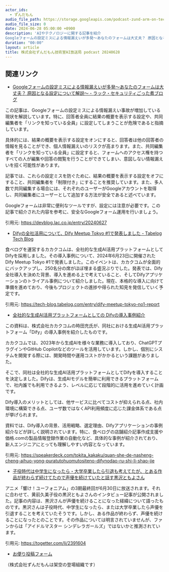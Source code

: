 ```yaml
---
actor_ids:
  - ずんだもん
audio_file_path: https://storage.googleapis.com/podcast-zund-arm-on-tech/audio/株式会社ずんだもん技術室AI放送局_podcast_20240628.mp3
audio_file_size: 0
date: 2024-06-28 05:00:00 +0900
description: 'AIやテクノロジーに関する記事を紹介  
Googleフォームの設定ミスによる情報漏えいが多発～あなたのフォームは大丈夫？ 原因となる設定について解説～ - ラック・セキュリティごった煮ブログ、Difyの全社活用について、Dify Meetup Tokyo #1で発表しました - Tabelog Tech Blog、全社的な生成AI活用プラットフォームとしての Difyの導入事例紹介、子役時代は中学生になったら・大学卒業したら引退も考えてたが、とある作品が終わらず続けてたので声優を続けていたと話す黒沢ともよさん'
duration: "00:00"
layout: article
title: 株式会社ずんだもん技術室AI放送局 podcast 20240628
---
```


## 関連リンク


- [Googleフォームの設定ミスによる情報漏えいが多発～あなたのフォームは大丈夫？ 原因となる設定について解説～ - ラック・セキュリティごった煮ブログ](https://devblog.lac.co.jp/entry/20240627)  


この記事は、Googleフォームの設定ミスによる情報漏えい事故が増加している現状を解説しています。特に、回答者全員に結果の概要を表示する設定や、共同編集者を「リンクを知っている全員」に設定してしまうことが危険であると指摘しています。

具体的には、結果の概要を表示する設定をオンにすると、回答者は他の回答者の情報を見ることができ、個人情報漏えいのリスクが高まります。また、共同編集者を「リンクを知っている全員」に設定すると、フォームへのアクセス権を持つすべての人が編集や回答の閲覧を行うことができてしまい、意図しない情報漏えいを招く可能性があります。

記事では、これらの設定ミスを防ぐために、結果の概要を表示する設定をオフにすること、共同編集者を「制限付き」にすることを推奨しています。また、多人数で共同編集する場合には、それぞれのユーザーがGoogleアカウントを取得し、共同編集者にユーザーとして追加する方法が安全であると述べています。

Googleフォームは非常に便利なツールですが、設定には注意が必要です。この記事で紹介された内容を参考に、安全なGoogleフォーム運用を行いましょう。 


引用元: https://devblog.lac.co.jp/entry/20240627


- [Difyの全社活用について、Dify Meetup Tokyo #1で発表しました - Tabelog Tech Blog](https://tech-blog.tabelog.com/entry/dify-meetup-tokyo-no1-report)  


食べログを運営するカカクコムは、全社的な生成AI活用プラットフォームとしてDifyを採用しました。その導入事例について、2024年6月23日に開催されたDify Meetup Tokyo #1で発表しました。このイベントは、カカクコムが全面的にバックアップし、250名分の席がほぼ埋まる盛況ぶりでした。発表では、Dify全社導入を決めた背景、導入を進める上で考えていること、そしてDifyアプリケーションのトライアル事例について紹介しました。現在、本格的な導入に向けて準備を進めており、今後もプロジェクトの進捗や得られた知見を発信していく予定です。 


引用元: https://tech-blog.tabelog.com/entry/dify-meetup-tokyo-no1-report


- [全社的な生成AI活用プラットフォームとしての Difyの導入事例紹介](https://speakerdeck.com/tokita_kakaku/quan-she-de-nasheng-cheng-aihuo-yong-puratutohuomutositeno-difynodao-ru-shi-li-shao-jie)  


この資料は、株式会社カカクコムの時田充氏が、同社における生成AI活用プラットフォーム「Dify」の導入事例を紹介したものです。

カカクコムでは、2023年から生成AIを様々な業務に導入しており、ChatGPTプラグインやGitHub Copilotなどのツールを活用しています。しかし、個別にシステムを開発する際には、開発時間や運用コストがかかるという課題がありました。

そこで、同社は全社的な生成AI活用プラットフォームとしてDifyを導入することを決定しました。Difyは、生成AIモデルを簡単に利用できるプラットフォームで、社内誰でも利用できるよう、レベルに応じて段階的に活用を進めていく計画です。

Dify導入のメリットとしては、他サービスに比べてコストが抑えられる点、社内環境に構築できる点、ユーザ数ではなくAPI利用頻度に応じた課金体系である点が挙げられます。

資料では、Dify導入の背景、活用戦略、選定理由、Difyアプリケーションの事例紹介などが詳しく説明されています。特に、食べログの店舗紹介記事作成支援や価格.comの製品情報登録作業の自動化など、具体的な事例が紹介されており、新人エンジニアにとっても理解しやすい内容となっています。


引用元: https://speakerdeck.com/tokita_kakaku/quan-she-de-nasheng-cheng-aihuo-yong-puratutohuomutositeno-difynodao-ru-shi-li-shao-jie


- [子役時代は中学生になったら・大学卒業したら引退も考えてたが、とある作品が終わらず続けてたので声優を続けていたと話す黒沢ともよさん](https://togetter.com/li/2391604)  


アニメ「響け！ユーフォニアム」の3期最終回が6月30日に放送されます。それに合わせて、黄前久美子役の黒沢ともよさんのインタビュー記事が公開されました。記事の内容は、黒沢さんが声優を続けることになった経緯について語ったものです。黒沢さんは子役時代、中学生になったら、または大学卒業したら声優を引退することを考えていたそうです。しかし、ある作品が終わらず、声優を続けることになったとのことです。その作品については明言されていませんが、ファンからは「アイドルマスター シンデレラガールズ」ではないかと推測されています。 


引用元: https://togetter.com/li/2391604



- [お便り投稿フォーム](https://forms.gle/ffg4JTfqdiqK62qf9)

（株式会社ずんだもんは架空の登場組織です）
